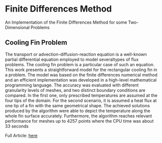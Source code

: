 # Finite Differences Method
An Implementation of the Finite Differences Method for some Two-Dimensional Problems

## Cooling Fin Problem
The  transport  or  advection-diffusion-reaction equation  is  a  well-known  partial  differential  equation employed  to  model  severaltypes  of  flux  problems.  The cooling   fin  problem  is  a  particular  case  of  such  an equation. This work presents a straightforward model for the  rectangular  cooling  fin  in  a  problem.  The  model  was based  on  the  finite  differences  numerical  method  and  an efficient  implementation  was  developed  in  a  high-level mathematical programming language.  The accuracy  was evaluated with different granularity levels of meshes, and two  distinct  boundary  conditions  are  compared.  In  the first one, only prescribed temperatures are assumed at the four  tips  of  the  domain.  For  the  second  scenario,  it  is assumed  a  heat  flux  at  one  tip  of  a  fin  with  the  same geometrical  shape.  The  achieved  solutions  produced  by the  algorithm  were  able  to  depict  the  temperature  along the   whole   fin   surface   accurately.   Furthermore,   the algorithm reaches relevant performance for meshes up to 4257 points where the CPU time was about 33 seconds

Full Article: [here](http://www.mecs-press.org/ijitcs/ijitcs-v11-n8/IJITCS-V11-N8-1.pdf)
